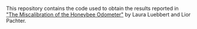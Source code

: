 This repository contains the code used to obtain the results reported in ["The Miscalibration of the Honeybee Odometer"](https://arxiv.org/pdf/2405.12998) by Laura Luebbert and Lior Pachter.
